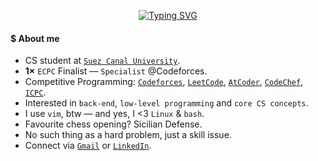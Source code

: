 <p align="center">
  <a href="https://git.io/typing-svg">
    <img src="https://readme-typing-svg.demolab.com?font=Play&pause=1500&color=A2F749&center=true&vCenter=true&width=420&lines=Hi,+I'm+Ahmed+Faraj_;Obsessed+with+CP+%26+Mathematics_;Feel+free+to+explore+my+repos_;ahmed@faraj+:~$+grep+%22i%3C3bash%22+readme.md_" alt="Typing SVG" />
  </a>
</p>


#### $ About me
- CS student at [`Suez Canal University`](https://suez.edu.eg/ar/).
- <b>1×</b> `ECPC` Finalist — `Specialist` @Codeforces.
- Competitive Programming: [`Codeforces`](https://codeforces.com/profile/Ahmed_Faraj), [`LeetCode`](https://leetcode.com/u/Ahmed_Faraj/), [`AtCoder`](https://atcoder.jp/users/Ahmed_Faraj), [`CodeChef`](https://www.codechef.com/users/ahmed_faraj), [`ICPC`](https://icpc.global/ICPCID/XRR2FB1ZXTL5).
- Interested in `back-end`, `low-level programming` and `core CS concepts`.
- I use `vim`, btw — and yes, I <3 `Linux` & `bash`.
- Favourite chess opening? Sicilian Defense.
- No such thing as a hard problem, just a skill issue.
- Connect via [`Gmail`](your-link-here) or [`LinkedIn`](your-email-here).

